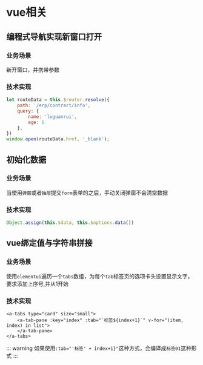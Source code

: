 # vue相关

## 编程式导航实现新窗口打开

### 业务场景

新开窗口，并携带参数

### 技术实现

```js
let routeData = this.$router.resolve({
    path: '/erp/contract/info',
    query: {
        name: 'luguanrui',
        age: 6
    },
})
window.open(routeData.href, '_blank');
```

## 初始化数据

### 业务场景

当使用`弹窗`或者`抽屉`提交`form`表单的之后，手动关闭弹窗不会清空数据

### 技术实现

```js
Object.assign(this.$data, this.$options.data())
```

## vue绑定值与字符串拼接

### 业务场景

使用`elementui`遍历一个`tabs`数组，为每个`tab`标签页的选项卡头设置显示文字，要求添加上序号,并从1开始

### 技术实现

```vue
<a-tabs type="card" size="small">
    <a-tab-pane :key="index" :tab="`标签${index+1}`" v-for="(item, index) in list">
    </a-tab-pane>
</a-tabs>
```

::: warning 
如果使用`:tab="'标签' + index+1}"`这种方式，会编译成`标签01`这种形式
:::
